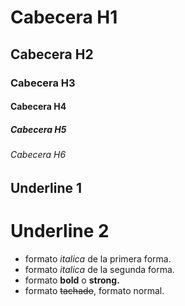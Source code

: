 # Cabecera H1

## Cabecera H2

### Cabecera H3

#### Cabecera H4

##### Cabecera H5

###### Cabecera H6

## Underline 1

# Underline 2

- formato _italica_ de la primera forma.
- formato _italica_ de la segunda forma.
- formato **bold** o **strong.**
- formato ~~tachado~~, formato normal.
